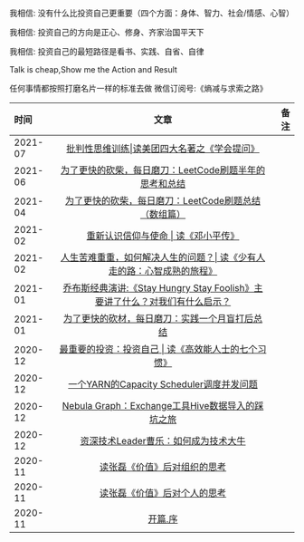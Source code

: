 ### 
我相信: 没有什么比投资自己更重要（四个方面：身体、智力、社会/情感、心智）

我相信: 投资自己的方向是正心、修身、齐家治国平天下

我相信: 投资自己的最短路径是看书、实践、自省、自律

Talk is cheap,Show me the Action and Result

任何事情都按照打磨名片一样的标准去做  微信订阅号:《熵减与求索之路》

<!--
**xrfinbupt/xrfinbupt** is a ✨ _special_ ✨ repository because its `README.md` (this file) appears on your GitHub profile.

Here are some ideas to get you started:

- 🔭 I’m currently working on ...
- 🌱 I’m currently learning ...
- 👯 I’m looking to collaborate on ...
- 🤔 I’m looking for help with ...
- 💬 Ask me about ...
- 📫 How to reach me: ...
- 😄 Pronouns: ...
- ⚡ Fun fact: ...
-->

| 时间       | 文章 |         备注 |
| :--------- | :--: | -----------: |
|2021-07| [批判性思维训练\|读美团四大名著之《学会提问》](https://mp.weixin.qq.com/s/C9rgKkf8AE7EHqtzExANcQ)||
|2021-06| [为了更快的砍柴，每日磨刀：LeetCode刷题半年的思考和总结 ](https://mp.weixin.qq.com/s/0YqBCiTcRtk6hijGE7RfOw)||
|2021-04| [为了更快的砍柴，每日磨刀：LeetCode刷题总结（数组篇）](https://mp.weixin.qq.com/s/Av3wcmu3vUCT3QTi7luk2Q)||
|2021-02| [重新认识信仰与使命 \| 读《邓小平传》](https://mp.weixin.qq.com/s/rR242cWZV8YvXmkGrt27GA)||
|2021-02| [人生苦难重重，如何解决人生的问题？\| 读《少有人走的路：心智成熟的旅程》](https://mp.weixin.qq.com/s/-QSsfI80jg92OlpXDthXyg)||
|2021-01| [乔布斯经典演讲:《Stay Hungry Stay Foolish》主要讲了什么？对我们有什么启示？](https://mp.weixin.qq.com/s/EtmFSEI2D4_z2AjXnqtroA)||
|2021-01| [为了更快的砍材，每日磨刀：实践一个月盲打后总结](https://mp.weixin.qq.com/s/wxxnmam0lMcmPA-geIrz9A)||
|2020-12| [最重要的投资：投资自己 \| 读《高效能人士的七个习惯》](https://mp.weixin.qq.com/s/9DJ-i5diwX2KWZo3IpIzYg)||
|2020-12| [一个YARN的Capacity Scheduler调度并发问题](https://mp.weixin.qq.com/s/kcIv5nSysNDLFHMY2f8qtQ)||
| 2020-12|[Nebula Graph：Exchange工具Hive数据导入的踩坑之旅](https://mp.weixin.qq.com/s/kWiUvxK2yg7Bk9yGGaAGHw)||
|2020-12|[资深技术Leader曹乐：如何成为技术大牛](https://mp.weixin.qq.com/s/PpesrPQ6y0s1gtLOC3jeAQ)||
| 2020-11     |  [读张磊《价值》后对组织的思考](https://mp.weixin.qq.com/s/gMv_rJEGYzHc7w596pNsmA)  |      |
| 2020-11   |  [读张磊《价值》后对个人的思考](https://mp.weixin.qq.com/s/zZrKKqYlo1L5ulDzfJaxrg)  |    |
| 2020-11 |  [开篇.序](https://mp.weixin.qq.com/s/_RRKBOaV_uVpJbiruqCcDA)  |  |
